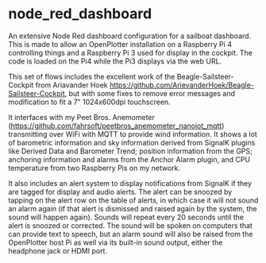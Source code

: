 # node_red_dashboard
An extensive Node Red dashboard configuration for a sailboat dashboard. This is made to allow an OpenPlotter installation on a Raspberry Pi 4 controlling things and a Raspberry Pi 3 used for display in the cockpit. The code is loaded on the Pi4 while the Pi3 displays via the web URL.

This set of flows includes the excellent work of the Beagle-Sailsteer-Cockpit from Ariavander Hoek https://github.com/ArievanderHoek/Beagle-Sailsteer-Cockpit, but with some fixes to remove error messages and modification to fit a 7" 1024x600dpi touchscreen. 

It interfaces with my Peet Bros. Anemometer (https://github.com/fahrsoft/peetbros_anemometer_nanoiot_mqtt) transmitting over WiFi with MQTT to provide wind information. It shows a lot of barometric information and sky information derived from SignalK plugins like Derived Data and Barometer Trend; position information from the GPS; anchoring information and alarms from the Anchor Alarm plugin, and CPU temperature from two Raspberry Pis on my network. 

It also includes an alert system to display notifications from SignalK if they are tagged for display and audio alerts. The alert can be snoozed by tapping on the alert row on the table of alerts, in which case it will not sound an alarm again (if that alert is dismissed and raised again by the system, the sound will happen again). Sounds will repeat every 20 seconds until the alert is snoozed or corrected. The sound will be spoken on computers that can provide text to speech, but an alarm sound will also be raised from the OpenPlotter host Pi as well via its built-in sound output, either the headphone jack or HDMI port. 
